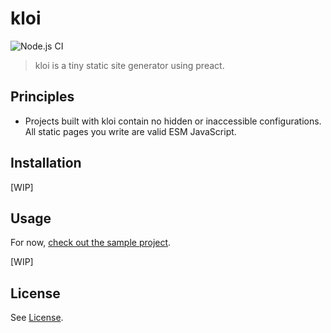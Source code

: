 # kloi

![Node.js CI](https://github.com/TimDaub/kloi/workflows/Node.js%20CI/badge.svg)

> kloi is a tiny static site generator using preact.

## Principles

- Projects built with kloi contain no hidden or inaccessible configurations.
  All static pages you write are valid ESM JavaScript.

## Installation

[WIP]

## Usage

For now, [check out the sample
project](https://github.com/TimDaub/kloi-sample-project).

[WIP]

## License

See [License](./LICENSE).
